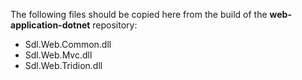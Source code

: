 The following files should be copied here from the build of the **web-application-dotnet** repository:

- Sdl.Web.Common.dll
- Sdl.Web.Mvc.dll
- Sdl.Web.Tridion.dll